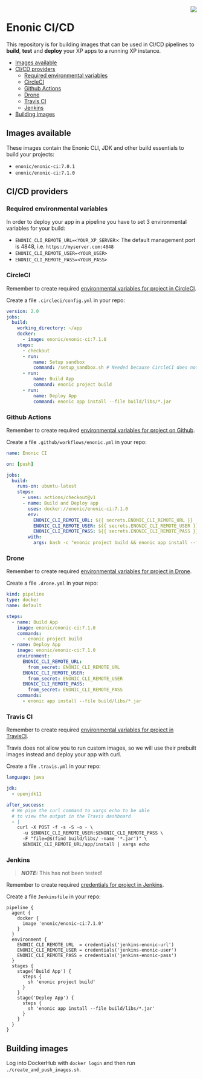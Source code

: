 <img align="right" src="https://raw.githubusercontent.com/enonic/xp/master/misc/logo.png">
<h1>Enonic CI/CD</h1>

This repository is for building images that can be used in CI/CD pipelines to **build**, **test** and **deploy** your XP apps to a running XP instance.

- [Images available](#images-available)
- [CI/CD providers](#cicd-providers)
  - [Required environmental variables](#required-environmental-variables)
  - [CircleCI](#circleci)
  - [Github Actions](#github-actions)
  - [Drone](#drone)
  - [Travis CI](#travis-ci)
  - [Jenkins](#jenkins)
- [Building images](#building-images)

## Images available

These images contain the Enonic CLI, JDK and other build essentials to build your projects:

* `enonic/enonic-ci:7.0.1`
* `enonic/enonic-ci:7.1.0`

## CI/CD providers

### Required environmental variables

In order to deploy your app in a pipeline you have to set 3 environmental variables for your build:
* `ENONIC_CLI_REMOTE_URL=<YOUR_XP_SERVER>`: The default management port is 4848, i.e. `https://myserver.com:4848`
* `ENONIC_CLI_REMOTE_USER=<YOUR_USER>`
* `ENONIC_CLI_REMOTE_PASS=<YOUR_PASS>`

### CircleCI

Remember to create required [environmental variables for project in CircleCI](https://circleci.com/docs/2.0/env-vars/#setting-an-environment-variable-in-a-project).

Create a file `.circleci/config.yml` in your repo:

```yaml
version: 2.0
jobs:
  build:
    working_directory: ~/app
    docker:
      - image: enonic/enonic-ci:7.1.0
    steps:
      - checkout
      - run:
          name: Setup sandbox
          command: /setup_sandbox.sh # Needed because CircleCI does not respect docker entrypoints
      - run:
          name: Build App
          command: enonic project build
      - run:
          name: Deploy App
          command: enonic app install --file build/libs/*.jar
```

### Github Actions

Remember to create required [environmental variables for project on Github](https://help.github.com/en/articles/virtual-environments-for-github-actions#creating-and-using-secrets-encrypted-variables).

Create a file `.github/workflows/enonic.yml` in your repo:

```yaml
name: Enonic CI

on: [push]

jobs:
  build:
    runs-on: ubuntu-latest
    steps:
      - uses: actions/checkout@v1
      - name: Build and Deploy app
        uses: docker://enonic/enonic-ci:7.1.0
        env:
          ENONIC_CLI_REMOTE_URL: ${{ secrets.ENONIC_CLI_REMOTE_URL }}
          ENONIC_CLI_REMOTE_USER: ${{ secrets.ENONIC_CLI_REMOTE_USER }}
          ENONIC_CLI_REMOTE_PASS: ${{ secrets.ENONIC_CLI_REMOTE_PASS }}
        with:
          args: bash -c "enonic project build && enonic app install --file build/libs/*.jar"
```

### Drone

Remember to create required [environmental variables for project in Drone](https://docs.drone.io/configure/secrets/).

Create a file `.drone.yml` in your repo:

```yaml
kind: pipeline
type: docker
name: default

steps:
  - name: Build App
    image: enonic/enonic-ci:7.1.0
    commands:
      - enonic project build
  - name: Deploy App
    image: enonic/enonic-ci:7.1.0
    environment:
      ENONIC_CLI_REMOTE_URL:
        from_secret: ENONIC_CLI_REMOTE_URL
      ENONIC_CLI_REMOTE_USER:
        from_secret: ENONIC_CLI_REMOTE_USER
      ENONIC_CLI_REMOTE_PASS:
        from_secret: ENONIC_CLI_REMOTE_PASS
    commands:
      - enonic app install --file build/libs/*.jar
```

### Travis CI

Remember to create required [environmental variables for project in TravisCI](https://docs.travis-ci.com/user/environment-variables/#defining-variables-in-repository-settings).

Travis does not allow you to run custom images, so we will use their prebuilt images instead and deploy your app with curl.

Create a file `.travis.yml` in your repo:

```yaml
language: java

jdk:
  - openjdk11

after_success:
  # We pipe the curl command to xargs echo to be able
  # to view the output in the Travis dashboard
  - |
    curl -X POST -f -s -S -o - \
      -u $ENONIC_CLI_REMOTE_USER:$ENONIC_CLI_REMOTE_PASS \
      -F "file=@$(find build/libs/ -name '*.jar')" \
      $ENONIC_CLI_REMOTE_URL/app/install | xargs echo
```

### Jenkins

> **_NOTE:_** This has not been tested!

Remember to create required [credentials for project in Jenkins](https://jenkins.io/doc/book/pipeline/jenkinsfile/#handling-credentials).

Create a file `Jenkinsfile` in your repo:

```
pipeline {
  agent {
    docker {
      image 'enonic/enonic-ci:7.1.0'
    }
  }
  environment {
    ENONIC_CLI_REMOTE_URL  = credentials('jenkins-enonic-url')
    ENONIC_CLI_REMOTE_USER = credentials('jenkins-enonic-user')
    ENONIC_CLI_REMOTE_PASS = credentials('jenkins-enonic-pass')
  }
  stages {
    stage('Build App') {
      steps {
        sh 'enonic project build'
      }
    }
    stage('Deploy App') {
      steps {
        sh 'enonic app install --file build/libs/*.jar'
      }
    }
  }
}
```

## Building images

Log into DockerHub with `docker login` and then run `./create_and_push_images.sh`.
